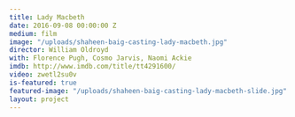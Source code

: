 ```yaml
---
title: Lady Macbeth
date: 2016-09-08 00:00:00 Z
medium: film
image: "/uploads/shaheen-baig-casting-lady-macbeth.jpg"
director: William Oldroyd
with: Florence Pugh, Cosmo Jarvis, Naomi Ackie
imdb: http://www.imdb.com/title/tt4291600/
video: zwetl2su0v
is-featured: true
featured-image: "/uploads/shaheen-baig-casting-lady-macbeth-slide.jpg"
layout: project
---
```


